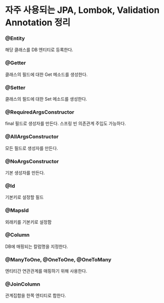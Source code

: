 # 자주 사용되는 JPA, Lombok, Validation Annotation 정리

### @Entity

해당 클래스를 DB 엔티티로 등록한다.

### @Getter

클래스의 필드에 대한 Get 메소드를 생성한다.

### @Setter

클래스의 필드에 대한 Set 메소드를 생성한다.

### @RequiredArgsConstructor

final 필드로 생성자를 만든다. 스프링 빈 의존관계 주입도 가능하다.

### @AllArgsConstructor

모든 필드로 생성자를 만든다.

### @NoArgsConstructor

기본 생성자를 만든다.

### @Id

기본키로 설정할 필드

### @MapsId

외래키를 기본키로 설정함

### @Column

DB에 매핑되는 칼럼명을 지정한다.

### @ManyToOne, @OneToOne, @OneToMany

엔티티간 연관관계를 매핑하기 위해 사용한다.

### @JoinColumn

관계집합을 한쪽 엔티티로 합한다.

